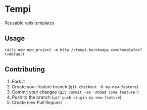 # Tempi

Reusable rails templates

## Usage

```
rails new new_project -m http://tempi.herokuapp.com/templates?t=default
```

## Contributing

1. Fork it
2. Create your feature branch (`git checkout -b my-new-feature`)
3. Commit your changes (`git commit -am 'Added some feature'`)
4. Push to the branch (`git push origin my-new-feature`)
5. Create new Pull Request
